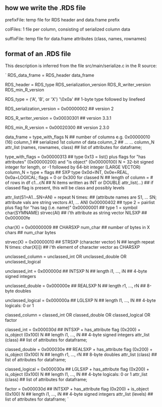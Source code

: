 ## how we write the .RDS file ##

prefixFile: temp file for RDS header and data.frame prefix

colFiles:  1 file per column, consisting of serialized column data

suffixFile: temp file for data.frame attributes (class, names, rownames)

## format of an .RDS file ##

This description is inferred from the file src/main/serialize.c in the R source:

`
  RDS_data_frame            = RDS_header
                              data_frame

  RDS_header                = RDS_type
                              RDS_serialization_version
                              RDS_R_writer_version
                              RDS_min_R_version

  RDS_type                  = ('A', 'B', or 'X') '\0x0a'   ## 1-byte type followed by linefeed

  RDS_serialization_version = 0x00000002 ## version 2

  RDS_R_writer_version      = 0x00030301 ## version 3.3.1

  RDS_min_R_version         = 0x00020300 ## version 2.3.0

  data_frame                = type_with_flags
                              N          ## number of columns e.g. 0x00000010 (16)
                              column_1   ## serialized 1st column of data
                              column_2   ## ...
                              ...
                              column_N
                              attr_list (names, rownames, class) ## list of attributes for dataframe;

  type_with_flags           = 0x00000313 ## type 0x13 = list() plus flags for "has attributes" (0x00000200) and "is object" (0x00000100)
  N                         = 32-bit signed integer for length, or -1 followed by 64-bit integer (LARGE VECTOR)
  column_N                  = type + flags ## SXP type 0x0d=INT, 0x0e=REAL, 0x0a=LOGICAL; flags = 0 or 0x300 for classed
                              N ## length of column = # of rows in df
                              c1...cN ## N items written as INT or DOUBLE
                              attr_list(...) ## if classed flag is present, this will be class and possibly levels


  attr_list(S1=A1...SN=AN) = repeat N times: ## (attribute names are S1, ... SN; attribute vals are string vectors A1, ... AN)
                                 0x00000402 ## type 2 = pairlist plus flag for "has tag (i.e. name)"
                                 0x00000001 ## type 1 = symbol
                                 char(SYMNAME)
                                 strvec(AI) ## i'th attribute as string vector
                              NILSXP ## 0x000000fe


  char(X)                   = 0x00000009 ## CHARSXP
                              num_char ## number of bytes in X
                              chars    ## num_char bytes

  strvec(X)                 = 0x00000010 ## STRSXP (character vector)
                              N          ## length
                              repeat N times:
                                 char(X[i])  ## i'th element of character vector as CHARSXP

  unclassed_column          = unclassed_int  OR  unclassed_double  OR unclassed_logical

  unclassed_int             = 0x000000d   ## INTSXP
                              N           ## length
                              i1, ..., iN ## 4-byte signed integers

  unclassed_double          = 0x000000e   ## REALSXP
                              N           ## length
                              r1, ..., rN ## 8-byte doubles

  unclassed_logical         = 0x000000a   ## LGLSXP
                              N           ## length
                              l1, ..., lN ## 4-byte logicals: 0 or 1

  classed_column            = classed_int  OR  classed_double  OR classed_logical  OR  factor

  classed_int             = 0x000030d          ## INTSXP + has_attribute flag (0x200) + is_object (0x100)
                            N                  ## length
                            i1, ..., iN        ## 4-byte signed integers
                            attr_list (class)  ## list of attributes for dataframe;

  classed_double          = 0x000030e          ## REALSXP + has_attribute flag (0x200) + is_object (0x100)
                            N                  ## length
                            r1, ..., rN        ## 8-byte doubles
                            attr_list (class)  ## list of attributes for dataframe;

  classed_logical         = 0x000030a          ## LGLSXP + has_attribute flag (0x200) + is_object (0x100)
                            N                  ## length
                            l1, ..., lN        ## 4-byte logicals: 0 or 1
                            attr_list (class)  ## list of attributes for dataframe;

  factor                  = 0x000030d          ## INTSXP + has_attribute flag (0x200) + is_object (0x100)
                            N                  ## length
                            i1, ..., iN        ## 4-byte signed integers
                            attr_list (levels) ## list of attributes for dataframe;
`
